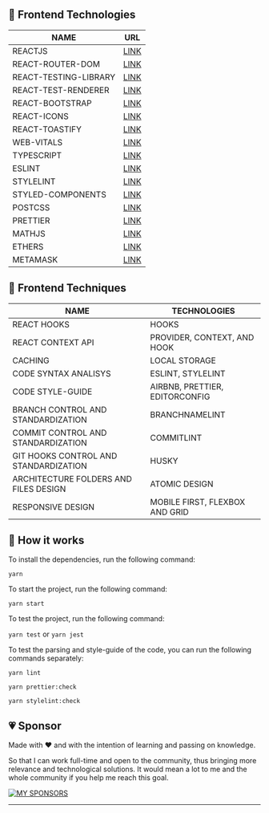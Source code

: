 ## :crown: Frontend Technologies

| NAME                  | URL                                                                   |
| --------------------- | --------------------------------------------------------------------- |
| REACTJS               | [LINK](https://reactjs.org/)                                          |
| REACT-ROUTER-DOM      | [LINK](https://reactrouter.com/en/main)                               |
| REACT-TESTING-LIBRARY | [LINK](https://testing-library.com/docs/react-testing-library/intro/) |
| REACT-TEST-RENDERER   | [LINK](https://reactjs.org/docs/test-renderer.html)                   |
| REACT-BOOTSTRAP       | [LINK](https://react-bootstrap.github.io/)                            |
| REACT-ICONS           | [LINK](https://react-icons.github.io/react-icons/)                    |
| REACT-TOASTIFY        | [LINK](https://fkhadra.github.io/react-toastify/introduction)         |
| WEB-VITALS            | [LINK](https://web.dev/i18n/pt/vitals/)                               |
| TYPESCRIPT            | [LINK](https://www.typescriptlang.org/)                               |
| ESLINT                | [LINK](https://eslint.org/)                                           |
| STYLELINT             | [LINK](https://stylelint.io/)                                         |
| STYLED-COMPONENTS     | [LINK](https://styled-components.com/)                                |
| POSTCSS               | [LINK](https://postcss.org/)                                          |
| PRETTIER              | [LINK](https://prettier.io/)                                          |
| MATHJS                | [LINK](https://mathjs.org/docs/reference/functions/format.html)       |
| ETHERS                | [LINK](https://docs.ethers.org/v5/getting-started/)                   |
| METAMASK              | [LINK](https://docs.metamask.io/guide/#why-metamask)                  |

## :wrench: Frontend Techniques

| NAME                                  | TECHNOLOGIES                   |
| ------------------------------------- | ------------------------------ |
| REACT HOOKS                           | HOOKS                          |
| REACT CONTEXT API                     | PROVIDER, CONTEXT, AND HOOK    |
| CACHING                               | LOCAL STORAGE                  |
| CODE SYNTAX ANALISYS                  | ESLINT, STYLELINT              |
| CODE STYLE-GUIDE                      | AIRBNB, PRETTIER, EDITORCONFIG |
| BRANCH CONTROL AND STANDARDIZATION    | BRANCHNAMELINT                 |
| COMMIT CONTROL AND STANDARDIZATION    | COMMITLINT                     |
| GIT HOOKS CONTROL AND STANDARDIZATION | HUSKY                          |
| ARCHITECTURE FOLDERS AND FILES DESIGN | ATOMIC DESIGN                  |
| RESPONSIVE DESIGN                     | MOBILE FIRST, FLEXBOX AND GRID |

## :electric_plug: How it works

To install the dependencies, run the following command:

`yarn`

To start the project, run the following command:

`yarn start`

To test the project, run the following command:

`yarn test` or `yarn jest`

To test the parsing and style-guide of the code, you can run the following commands separately:

`yarn lint`

`yarn prettier:check`

`yarn stylelint:check`

## :heartpulse: Sponsor

Made with ♥ and with the intention of learning and passing on knowledge.

So that I can work full-time and open to the community, thus bringing more relevance and technological solutions. It would mean a lot to me and the whole community if you help me reach this goal.

[![MY SPONSORS](https://img.shields.io/static/v1?label=SPONSOR&message=CLICK&style=for-the-badge&logo=GitHubSponsors&color=EA4AAA)](https://github.com/sponsors/thiagosaud)

---
